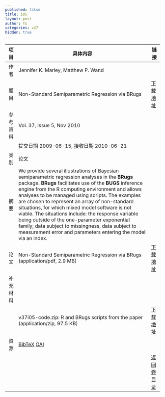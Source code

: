 ```yaml
---
published: false
title: i05
layout: post
author: Yu
categories: v37
hidden: true
---
```


| 项目 | 具体内容 | 链接 |
|---:|---|---|
| 作者 | Jennifer K. Marley, Matthew P. Wand| |
| 题目 |Non-Standard Semiparametric Regression via BRugs | [下载地址](http://www.jstatsoft.org/v37/i05/paper) |
| 参考资料 |Vol. 37, Issue 5, Nov 2010 | |
| | 提交日期 2009-06-15, 接收日期 2010-06-21| | 
| 类别 | 论文| |
| 摘要 | We provide several illustrations of Bayesian semiparametric regression analyses in the <b>BRugs</b> package. <b>BRugs</b> facilitates use of the <b>BUGS</b> inference engine from the R computing environment and allows analyses to be managed using scripts. The examples are chosen to represent an array of non-standard situations, for which mixed model software is not viable. The situations include: the response variable being outside of the one-parameter exponential family, data subject to missingness, data subject to measurement error and parameters entering the model via an index.| |
| 论文 | Non-Standard Semiparametric Regression via BRugs  (application/pdf, 2.9 MB)| [下载地址](http://www.jstatsoft.org/v37/i05/paper) |
| 补充材料 | | |
| |v37i05-code.zip: R and BRugs scripts from the paper  (application/zip, 97.5 KB)|  [下载地址](http://www.jstatsoft.org/v37/i05/supp/1) |
| 资源 | [BibTeX](http://www.jstatsoft.org/v37/i05/bibtex) [OAI](http://www.jstatsoft.org/oai?verb=GetRecord&identifier=oai.jstatsoft/v37/i05&prefix=oai_dc)| |
| |  | [返回卷目录]({{site.baseurl}}/volume/v37.html) |